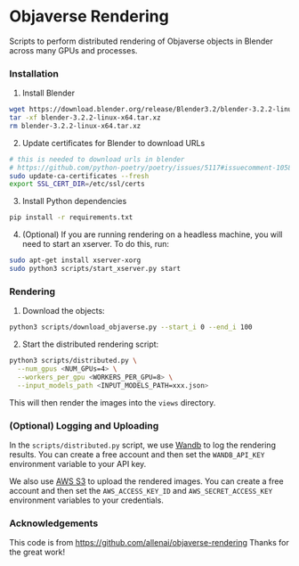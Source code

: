 
# Objaverse Rendering

Scripts to perform distributed rendering of Objaverse objects in Blender across many GPUs and processes.


### Installation

1. Install Blender

```bash
wget https://download.blender.org/release/Blender3.2/blender-3.2.2-linux-x64.tar.xz
tar -xf blender-3.2.2-linux-x64.tar.xz
rm blender-3.2.2-linux-x64.tar.xz
```

2. Update certificates for Blender to download URLs

```bash
# this is needed to download urls in blender
# https://github.com/python-poetry/poetry/issues/5117#issuecomment-1058747106
sudo update-ca-certificates --fresh
export SSL_CERT_DIR=/etc/ssl/certs
```

3. Install Python dependencies

```bash
pip install -r requirements.txt
```

4. (Optional) If you are running rendering on a headless machine, you will need to start an xserver. To do this, run:

```bash
sudo apt-get install xserver-xorg
sudo python3 scripts/start_xserver.py start
```

### Rendering

1. Download the objects:

```bash
python3 scripts/download_objaverse.py --start_i 0 --end_i 100
```

2. Start the distributed rendering script:

```bash
python3 scripts/distributed.py \
  --num_gpus <NUM_GPUs=4> \
  --workers_per_gpu <WORKERS_PER_GPU=8> \
  --input_models_path <INPUT_MODELS_PATH=xxx.json>
```

This will then render the images into the `views` directory.

### (Optional) Logging and Uploading

In the `scripts/distributed.py` script, we use [Wandb](https://wandb.ai/site) to log the rendering results. You can create a free account and then set the `WANDB_API_KEY` environment variable to your API key.

We also use [AWS S3](https://aws.amazon.com/s3/) to upload the rendered images. You can create a free account and then set the `AWS_ACCESS_KEY_ID` and `AWS_SECRET_ACCESS_KEY` environment variables to your credentials.



### Acknowledgements

This code is from https://github.com/allenai/objaverse-rendering 
Thanks for the great work!
